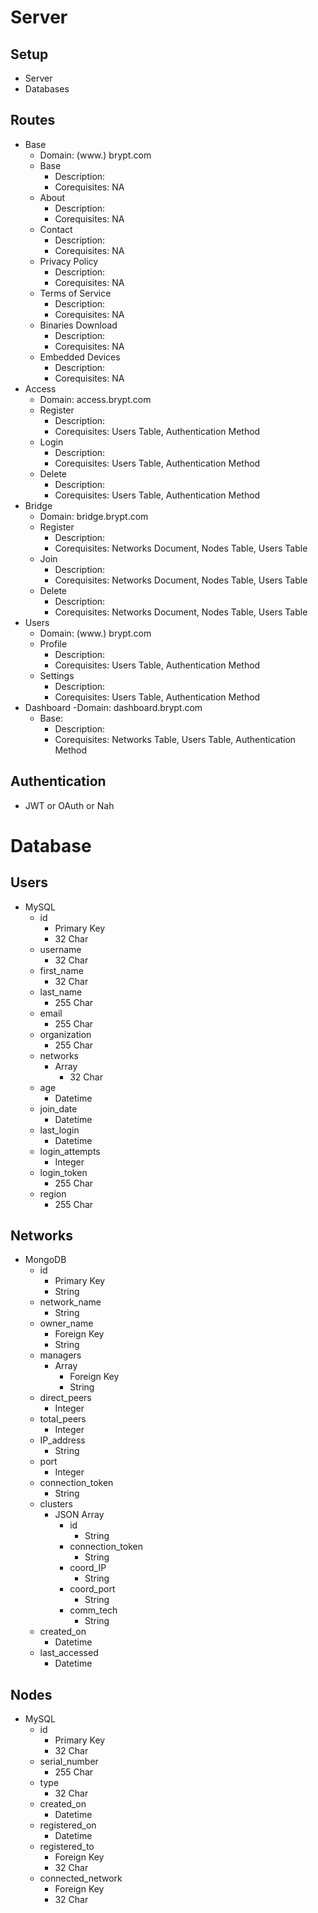 # Server

## Setup
- Server
- Databases

## Routes
- Base
    - Domain: (www.) brypt.com
    - Base
        - Description:
        - Corequisites: NA
    - About
        - Description:
        - Corequisites: NA
    - Contact
        - Description:
        - Corequisites: NA
    - Privacy Policy
        - Description:
        - Corequisites: NA
    - Terms of Service
        - Description:
        - Corequisites: NA
    - Binaries Download
        - Description:
        - Corequisites: NA
    - Embedded Devices
        - Description:
        - Corequisites: NA
- Access
    - Domain: access.brypt.com
    - Register
        - Description:
        - Corequisites: Users Table, Authentication Method
    - Login
        - Description:
        - Corequisites: Users Table, Authentication Method
    - Delete
        - Description:
        - Corequisites: Users Table, Authentication Method
- Bridge
    - Domain: bridge.brypt.com
    - Register
        - Description:
        - Corequisites: Networks Document, Nodes Table, Users Table
    - Join
        - Description:
        - Corequisites: Networks Document, Nodes Table, Users Table
    - Delete
        - Description:
        - Corequisites: Networks Document, Nodes Table, Users Table
- Users
    - Domain: (www.) brypt.com
    - Profile
        - Description:
        - Corequisites: Users Table, Authentication Method
    - Settings
        - Description:
        - Corequisites: Users Table, Authentication Method
- Dashboard
    -Domain: dashboard.brypt.com
    - Base:
        - Description:
        - Corequisites: Networks Table, Users Table, Authentication Method

## Authentication
- JWT or OAuth or Nah

# Database
## Users
- MySQL
    - id
        - Primary Key
        - 32 Char
    - username
        - 32 Char
    - first_name
        - 32 Char
    - last_name
        - 255 Char
    - email
        - 255 Char
    - organization
        - 255 Char
    - networks
        - Array
            - 32 Char
    - age
        - Datetime
    - join_date
        - Datetime
    - last_login
        - Datetime
    - login_attempts
        - Integer
    - login_token
        - 255 Char
    - region
        - 255 Char

## Networks
- MongoDB
    - id
        - Primary Key
        - String
    - network_name
        - String
    - owner_name
        - Foreign Key
        - String
    - managers
        - Array
            - Foreign Key
            - String
    - direct_peers
        - Integer
    - total_peers
        - Integer
    - IP_address
        - String
    - port
        - Integer
    - connection_token
        - String
    - clusters
        - JSON Array
           - id
              - String
           - connection_token
              - String
           - coord_IP
              - String
           - coord_port
              - String
           - comm_tech
              - String
    - created_on
        - Datetime
    - last_accessed
        - Datetime

## Nodes
- MySQL
    - id
        - Primary Key
        - 32 Char
    - serial_number
        - 255 Char
    - type
        - 32 Char
    - created_on
        - Datetime
    - registered_on
        - Datetime
    - registered_to
        - Foreign Key
        - 32 Char
    - connected_network
        - Foreign Key
        - 32 Char
